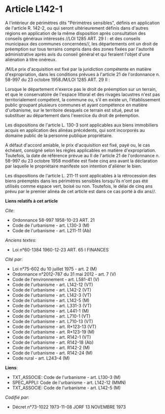 # Article L142-1

A l'intérieur de périmètres dits "Périmètres sensibles", définis en application de l'article R. 142-2, ou qui seront
ultérieurement définis dans d'autres régions en application de la même disposition après consultation des conseils généraux
intéressés //LOI 1285 ART. 29 I : et des conseils municipaux des communes concernées//, les départements ont un droit de
préemption sur tous terrains compris dans des zones fixées par l'autorité administrative après avis du conseil général et qui
feraient l'objet d'une aliénation à titre onéreux.

/M/Le prix d'acquisition est fixé par la juridiction compétente en matière d'expropriation, dans les conditions prévues à
l'article 21 de l'ordonnance n. 58-997 du 23 octobre 1958./M/LOI 1285 ART. 29 II :

Lorsque le département n'exerce pas le droit de préemption sur un terrain, et que le conservatoire de l'espace littoral et
des rivages lacustres n'est pas territorialement compétent, la commune ou, s'il en existe un, l'établissement public groupant
plusieurs communes et ayant compétence en matière d'urbanisme, sur le territoire desquels ce terrain est situé, peut se
substituer au département dans l'exercice du droit de préemption.

Les dispositions de l'article L. 130-3 sont applicables aux biens immobiliers acquis en application des alinéas précédents,
qui sont incorporés au domaine public de la personne publique propriétaire.

A défaut d'accord amiable, le prix d'acquisition est fixé, payé ou, le cas échéant, consigné selon les règles applicables en
matière d'expropriation. Toutefois, la date de référence prévue au II de l'article 21 de l'ordonnance n. 58-997 du 23 octobre
1958 modifiée est fixée cinq ans avant la déclaration par laquelle le propriétaire manifeste son intention d'aliéner le bien.

Les dispositions de l'article L. 211-11 sont applicables à la rétrocession des biens préemptés dans les périmètres sensibles
lorsqu'ils n'ont pas été utilisés comme espace vert, boisé ou non. Toutefois, le délai de cinq ans prévu par le premier
alinéa de cet article est dans ce cas porté à dix ans//.

**Liens relatifs à cet article**

_Cite_:

  - Ordonnance 58-997 1958-10-23 ART. 21
  - Code de l'urbanisme - art. L130-3 (M)
  - Code de l'urbanisme - art. L211-11 (Ab)

_Anciens textes_:

  - Loi n°60-1384 1960-12-23 ART. 65 I FINANCES

_Cité par_:

  - Loi n°75-602 du 10 juillet 1975 - art. 2 (M)
  - Ordonnance n°2012-787 du 31 mai 2012 - art. 7 (V)
  - Code de l'environnement - art. L581-41 (V)
  - Code de l'urbanisme - art. L142-12 (VT)
  - Code de l'urbanisme - art. L142-2 (VT)
  - Code de l'urbanisme - art. L142-3 (VT)
  - Code de l'urbanisme - art. L142-5 (M)
  - Code de l'urbanisme - art. L331-3 (VT)
  - Code de l'urbanisme - art. L441-1 (M)
  - Code de l'urbanisme - art. L710-1 (VT)
  - Code de l'urbanisme - art. L710-13 (VT)
  - Code de l'urbanisme - art. R*123-13 (VT)
  - Code de l'urbanisme - art. R*123-19 (M)
  - Code de l'urbanisme - art. R142-1 (VT)
  - Code de l'urbanisme - art. R142-18 (Ab)
  - Code de l'urbanisme - art. R142-2 (M)
  - Code de l'urbanisme - art. R142-24 (M)
  - Code rural - art. L243-4 (M)

**Liens**:

  - TXT_ASSOCIE: Code de l'urbanisme - art. L130-3 (M)
  - SPEC_APPLI: Code de l'urbanisme - art. L142-12 (MMN)
  - TXT_ASSOCIE: Code de l'urbanisme - art. L142-5 (M)

_Codifié par_:

  - Décret n°73-1022 1973-11-08 JORF 13 NOVEMBRE 1973
